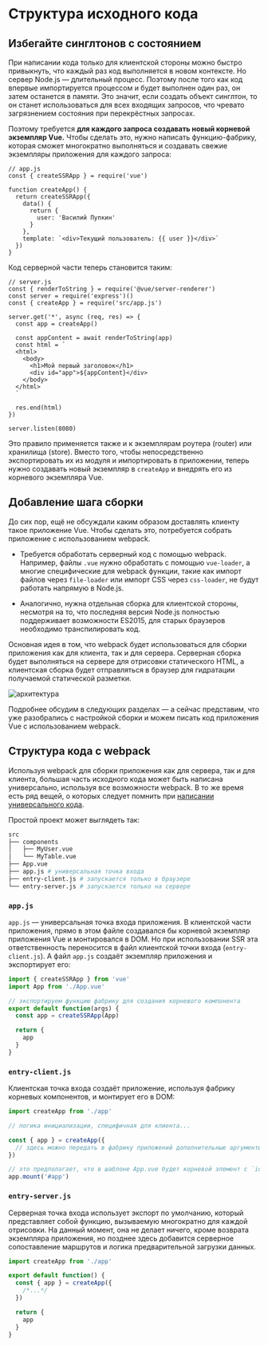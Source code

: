 # Структура исходного кода

## Избегайте синглтонов с состоянием

При написании кода только для клиентской стороны можно быстро привыкнуть, что каждый раз код выполняется в новом контексте. Но сервер Node.js — длительный процесс. Поэтому после того как код впервые импортируется процессом и будет выполнен один раз, он затем останется в памяти. Это значит, если создать объект синглтон, то он станет использоваться для всех входящих запросов, что чревато загрязнением состояния при перекрёстных запросах.

Поэтому требуется **для каждого запроса создавать новый корневой экземпляр Vue.** Чтобы сделать это, нужно написать функцию-фабрику, которая сможет многократно выполняться и создавать свежие экземпляры приложения для каждого запроса:

```js{4-5,12-13}
// app.js
const { createSSRApp } = require('vue')

function createApp() {
  return createSSRApp({
    data() {
      return {
        user: 'Василий Пупкин'
      }
    },
    template: `<div>Текущий пользователь: {{ user }}</div>`
  })
}
```

Код серверной части теперь становится таким:

```js{4,7}
// server.js
const { renderToString } = require('@vue/server-renderer')
const server = require('express')()
const { createApp } = require('src/app.js')

server.get('*', async (req, res) => {
  const app = createApp()

  const appContent = await renderToString(app)
  const html = `
  <html>
    <body>
      <h1>Мой первый заголовок</h1>
      <div id="app">${appContent}</div>
    </body>
  </html>
  `

  res.end(html)
})

server.listen(8080)
```

Это правило применяется также и к экземплярам роутера (router) или хранилища (store). Вместо того, чтобы непосредственно экспортировать их из модуля и импортировать в приложении, теперь нужно создавать новый экземпляр в `createApp` и внедрять его из корневого экземпляра Vue.

## Добавление шага сборки

До сих пор, ещё не обсуждали каким образом доставлять клиенту такое приложение Vue. Чтобы сделать это, потребуется собрать приложение с использованием webpack.

- Требуется обработать серверный код с помощью webpack. Например, файлы `.vue` нужно обработать с помощью `vue-loader`, а многие специфические для webpack функции, такие как импорт файлов через `file-loader` или импорт CSS через `css-loader`, не будут работать напрямую в Node.js.

- Аналогично, нужна отдельная сборка для клиентской стороны, несмотря на то, что последняя версия Node.js полностью поддерживает возможности ES2015, для старых браузеров необходимо транспилировать код.

Основная идея в том, что webpack будет использоваться для сборки приложения как для клиента, так и для сервера. Серверная сборка будет выполняться на сервере для отрисовки статического HTML, а клиентская сборка будет отправляться в браузер для гидратации получаемой статической разметки.

![архитектура](https://cloud.githubusercontent.com/assets/499550/17607895/786a415a-5fee-11e6-9c11-45a2cfdf085c.png)

Подробнее обсудим в следующих разделах — а сейчас представим, что уже разобрались с настройкой сборки и можем писать код приложения Vue с использованием webpack.

## Структура кода с webpack

Используя webpack для сборки приложения как для сервера, так и для клиента, большая часть исходного кода может быть написана универсально, используя все возможности webpack. В то же время есть ряд вещей, о которых следует помнить при [написании универсального кода](universal.md).

Простой проект может выглядеть так:

```bash
src
├── components
│   ├── MyUser.vue
│   └── MyTable.vue
├── App.vue
├── app.js # универсальная точка входа
├── entry-client.js # запускается только в браузере
└── entry-server.js # запускается только на сервере
```

### `app.js`

`app.js` — универсальная точка входа приложения. В клиентской части приложения, прямо в этом файле создавался бы корневой экземпляр приложения Vue и монтировался в DOM. Но при использовании SSR эта ответственность переносится в файл клиентской точки входа (`entry-client.js`). А файл `app.js` создаёт экземпляр приложения и экспортирует его:

```js
import { createSSRApp } from 'vue'
import App from './App.vue'

// экспортируем функцию фабрику для создания корневого компонента
export default function(args) {
  const app = createSSRApp(App)

  return {
    app
  }
}
```

### `entry-client.js`

Клиентская точка входа создаёт приложение, используя фабрику корневых компонентов, и монтирует его в DOM:

```js
import createApp from './app'

// логика инициализации, специфичная для клиента...

const { app } = createApp({
  // здесь можно передать в фабрику приложений дополнительные аргументы
})

// это предполагает, что в шаблоне App.vue будет корневой элемент с `id="app"`
app.mount('#app')
```

### `entry-server.js`

Серверная точка входа использует экспорт по умолчанию, который представляет собой функцию, вызываемую многократно для каждой отрисовки. На данный момент, она не делает ничего, кроме возврата экземпляра приложения, но позднее здесь добавится серверное сопоставление маршрутов и логика предварительной загрузки данных.

```js
import createApp from './app'

export default function() {
  const { app } = createApp({
    /*...*/
  })

  return {
    app
  }
}
```
